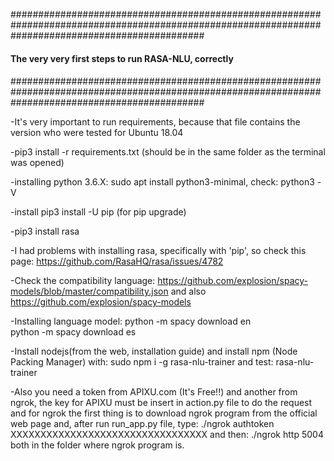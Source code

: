 ###################################################################################################################################################
####              															       ####
####		                        The very very first steps to run RASA-NLU, correctly       					       ####
####																	       ####
####																	       ####
###################################################################################################################################################


-It's very important to run requirements, because that file contains the version who were tested for Ubuntu 18.04

-pip3 install -r requirements.txt (should be in the same folder as the terminal was opened)

-installing python 3.6.X: sudo apt install python3-minimal, check: python3 -V
	
-install pip3 install -U pip (for pip upgrade)

-pip3 install rasa

-I had problems with installing rasa, specifically with 'pip', so check this page: https://github.com/RasaHQ/rasa/issues/4782

-Check the compatibility language:  https://github.com/explosion/spacy-models/blob/master/compatibility.json and also https://github.com/explosion/spacy-models

-Installing language model:
	python -m spacy download en 	
	python -m spacy download es
        
-Install nodejs(from the web, installation guide) and install npm (Node Packing Manager) with: sudo npm i -g rasa-nlu-trainer and test: rasa-nlu-trainer


-Also you need a token from APIXU.com (It's Free!!) and another from ngrok, the key for APIXU must be insert in action.py file to do the request and for ngrok the first thing is to download ngrok program from the official web page and, after run run_app.py file, type: ./ngrok authtoken XXXXXXXXXXXXXXXXXXXXXXXXXXXXXXXXX and then: ./ngrok http 5004 both in the folder where ngrok program is.
